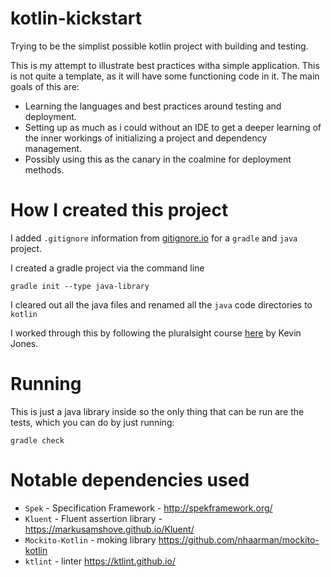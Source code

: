 # kotlin-kickstart
Trying to be the simplist possible kotlin project with building and testing.

This is my attempt to illustrate best practices witha simple application.  This is not quite a template, as it will have some functioning code in it.  The main goals of this are: 

- Learning the languages and best practices around testing and deployment.
- Setting up as much as i could without an IDE to get a deeper learning of the inner workings of initializing a project and dependency management.
- Possibly using this as the canary in the coalmine for deployment methods.

# How I created this project
I added `.gitignore` information from [gitignore.io](https://www.gitignore.io/) for a `gradle` and `java` project.

I created a gradle project via the command line

```shell
gradle init --type java-library
```

I cleared out all the java files and renamed all the `java` code directories to `kotlin`

I worked through this by following the pluralsight course [here](https://app.pluralsight.com/library/courses/kotlin-getting-started/) by Kevin Jones. 

# Running
This is just a java library inside so the only thing that can be run are the tests, which you can do by just running:
```shell
gradle check
```

# Notable dependencies used
- `Spek` - Specification Framework - http://spekframework.org/
- `Kluent` - Fluent assertion library - https://markusamshove.github.io/Kluent/
- `Mockito-Kotlin` - moking library https://github.com/nhaarman/mockito-kotlin
- `ktlint` - linter https://ktlint.github.io/
